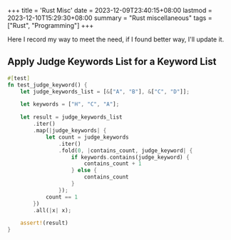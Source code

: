 +++
title = 'Rust Misc'
date = 2023-12-09T23:40:15+08:00
lastmod = 2023-12-10T15:29:30+08:00
summary = "Rust miscellaneous"
tags = ["Rust", "Programming"]
+++

Here I record my way to meet the need, if I found better way, I'll update it.

## Apply Judge Keywords List for a Keyword List

``` rust
#[test]
fn test_judge_keyword() {
    let judge_keywords_list = [&["A", "B"], &["C", "D"]];

    let keywords = ["H", "C", "A"];

    let result = judge_keywords_list
        .iter()
        .map(|judge_keywords| {
            let count = judge_keywords
                .iter()
                .fold(0, |contains_count, judge_keyword| {
                    if keywords.contains(judge_keyword) {
                        contains_count + 1
                    } else {
                        contains_count
                    }
                });
            count == 1
        })
        .all(|x| x);

    assert!(result)
}
```
